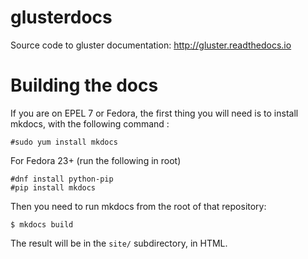 # glusterdocs

Source code to gluster documentation: http://gluster.readthedocs.io

# Building the docs

If you are on EPEL 7 or Fedora, the first thing you will need is to install
mkdocs, with the following command :

    #sudo yum install mkdocs
    
For Fedora 23+ (run the following in root)

    #dnf install python-pip
    #pip install mkdocs

Then you need to run mkdocs from the root of that repository:

    $ mkdocs build

The result will be in the `site/` subdirectory, in HTML.
